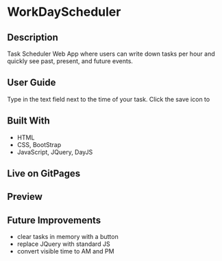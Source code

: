 # WorkDayScheduler

## Description
Task Scheduler Web App where users can write down tasks per hour and quickly see past, present, and future events.

## User Guide
Type in the text field next to the time of your task. Click the save icon to 

## Built With
- HTML
- CSS, BootStrap
- JavaScript, JQuery, DayJS

## Live on GitPages


## Preview


## Future Improvements
- clear tasks in memory with a button
- replace JQuery with standard JS
- convert visible time to AM and PM
